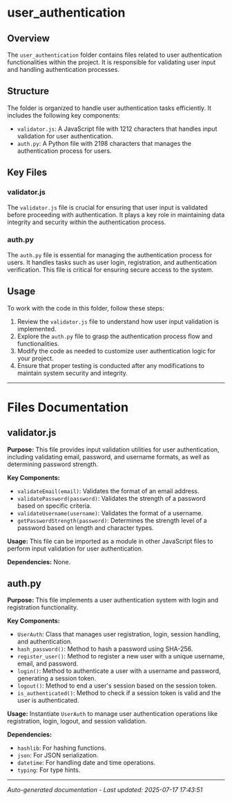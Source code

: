 # user_authentication

## Overview
The `user_authentication` folder contains files related to user authentication functionalities within the project. It is responsible for validating user input and handling authentication processes.

## Structure
The folder is organized to handle user authentication tasks efficiently. It includes the following key components:
- `validator.js`: A JavaScript file with 1212 characters that handles input validation for user authentication.
- `auth.py`: A Python file with 2198 characters that manages the authentication process for users.

## Key Files
### validator.js
The `validator.js` file is crucial for ensuring that user input is validated before proceeding with authentication. It plays a key role in maintaining data integrity and security within the authentication process.

### auth.py
The `auth.py` file is essential for managing the authentication process for users. It handles tasks such as user login, registration, and authentication verification. This file is critical for ensuring secure access to the system.

## Usage
To work with the code in this folder, follow these steps:
1. Review the `validator.js` file to understand how user input validation is implemented.
2. Explore the `auth.py` file to grasp the authentication process flow and functionalities.
3. Modify the code as needed to customize user authentication logic for your project.
4. Ensure that proper testing is conducted after any modifications to maintain system security and integrity.

---

# Files Documentation

## validator.js

**Purpose:** This file provides input validation utilities for user authentication, including validating email, password, and username formats, as well as determining password strength.

**Key Components:**
- `validateEmail(email)`: Validates the format of an email address.
- `validatePassword(password)`: Validates the strength of a password based on specific criteria.
- `validateUsername(username)`: Validates the format of a username.
- `getPasswordStrength(password)`: Determines the strength level of a password based on length and character types.

**Usage:** This file can be imported as a module in other JavaScript files to perform input validation for user authentication.

**Dependencies:** None.

## auth.py

**Purpose:** This file implements a user authentication system with login and registration functionality.

**Key Components:**
- `UserAuth`: Class that manages user registration, login, session handling, and authentication.
- `hash_password()`: Method to hash a password using SHA-256.
- `register_user()`: Method to register a new user with a unique username, email, and password.
- `login()`: Method to authenticate a user with a username and password, generating a session token.
- `logout()`: Method to end a user's session based on the session token.
- `is_authenticated()`: Method to check if a session token is valid and the user is authenticated.

**Usage:** Instantiate `UserAuth` to manage user authentication operations like registration, login, logout, and session validation.

**Dependencies:**
- `hashlib`: For hashing functions.
- `json`: For JSON serialization.
- `datetime`: For handling date and time operations.
- `typing`: For type hints.

---
*Auto-generated documentation - Last updated: 2025-07-17 17:43:51*
